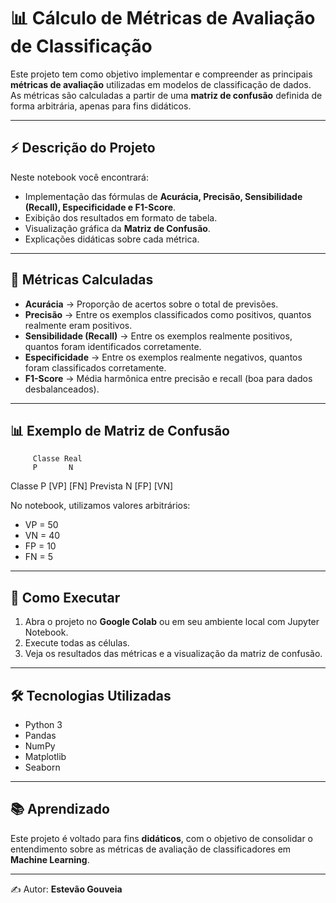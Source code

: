 # 📊 Cálculo de Métricas de Avaliação de Classificação

Este projeto tem como objetivo implementar e compreender as principais **métricas de avaliação** utilizadas em modelos de classificação de dados.  
As métricas são calculadas a partir de uma **matriz de confusão** definida de forma arbitrária, apenas para fins didáticos.

---

## ⚡ Descrição do Projeto

Neste notebook você encontrará:
- Implementação das fórmulas de **Acurácia, Precisão, Sensibilidade (Recall), Especificidade e F1-Score**.
- Exibição dos resultados em formato de tabela.
- Visualização gráfica da **Matriz de Confusão**.
- Explicações didáticas sobre cada métrica.

---

## 📌 Métricas Calculadas

- **Acurácia** → Proporção de acertos sobre o total de previsões.  
- **Precisão** → Entre os exemplos classificados como positivos, quantos realmente eram positivos.  
- **Sensibilidade (Recall)** → Entre os exemplos realmente positivos, quantos foram identificados corretamente.  
- **Especificidade** → Entre os exemplos realmente negativos, quantos foram classificados corretamente.  
- **F1-Score** → Média harmônica entre precisão e recall (boa para dados desbalanceados).  

---

## 📊 Exemplo de Matriz de Confusão

         Classe Real
         P       N
Classe P [VP] [FN]
Prevista N [FP] [VN]


No notebook, utilizamos valores arbitrários:
- VP = 50  
- VN = 40  
- FP = 10  
- FN = 5  

---

## 🚀 Como Executar

1. Abra o projeto no **Google Colab** ou em seu ambiente local com Jupyter Notebook.  
2. Execute todas as células.  
3. Veja os resultados das métricas e a visualização da matriz de confusão.  

---

## 🛠️ Tecnologias Utilizadas

- Python 3  
- Pandas  
- NumPy  
- Matplotlib  
- Seaborn  

---

## 📚 Aprendizado

Este projeto é voltado para fins **didáticos**, com o objetivo de consolidar o entendimento sobre as métricas de avaliação de classificadores em **Machine Learning**.  

---

✍️ Autor: **Estevão Gouveia**
